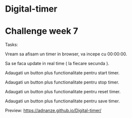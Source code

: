 # Digital-timer

# Challenge week 7

Tasks:

Vream sa afisam un timer in browser, va incepe cu 00:00:00.

Sa se faca update in real time ( la fiecare secunda ).

Adaugati un button plus functionalitate pentru start timer.

Adaugati un button plus functionalitate pentru stop timer.

Adaugati un button plus functionalitate pentru reset timer.

Adaugati un button plus functionalitate pentru save timer.

Preview: https://adnanze.github.io/Digital-timer/

